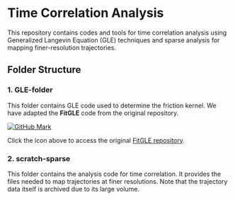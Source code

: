 # Time Correlation Analysis

This repository contains codes and tools for time correlation analysis using Generalized Langevin Equation (GLE) techniques and sparse analysis for mapping finer-resolution trajectories.

## Folder Structure

### 1. GLE-folder
This folder contains GLE code used to determine the friction kernel. We have adapted the **FitGLE** code from the original repository.

[![GitHub Mark](https://github.githubassets.com/assets/GitHub-Mark-ea2971cee799.png)](https://github.com/jaehyeokjin/FitGLE)

Click the icon above to access the original [FitGLE repository](https://github.com/jaehyeokjin/FitGLE).

### 2. scratch-sparse
This folder contains the analysis code for time correlation. It provides the files needed to map trajectories at finer resolutions. Note that the trajectory data itself is archived due to its large volume.
